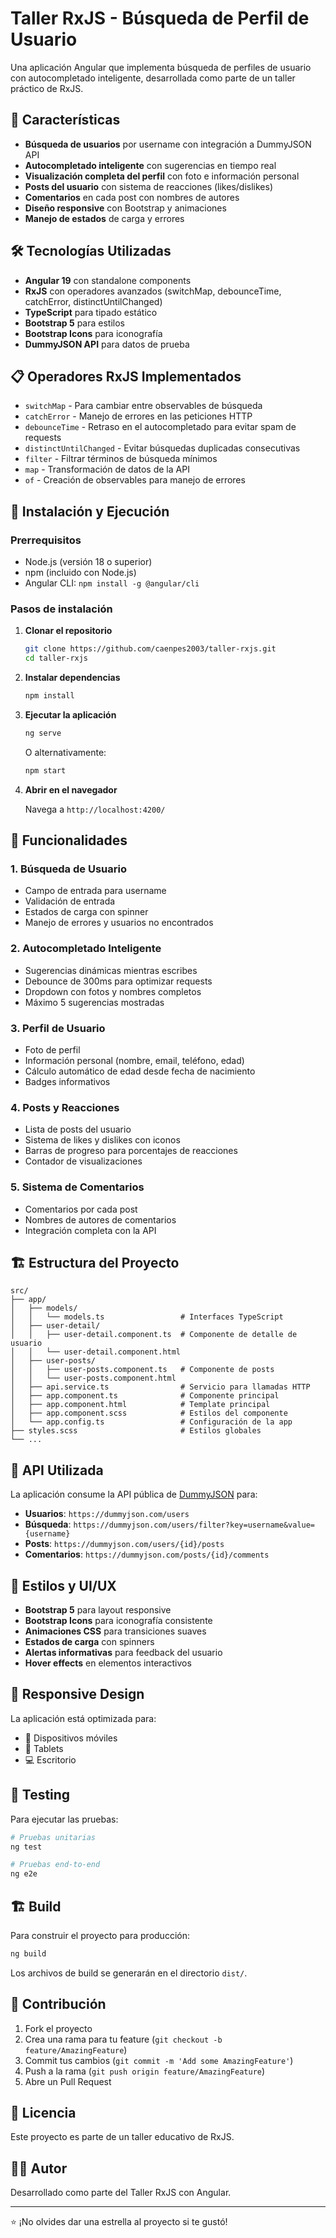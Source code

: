 # Taller RxJS - Búsqueda de Perfil de Usuario

Una aplicación Angular que implementa búsqueda de perfiles de usuario con autocompletado inteligente, desarrollada como parte de un taller práctico de RxJS.

## 🚀 Características

- **Búsqueda de usuarios** por username con integración a DummyJSON API
- **Autocompletado inteligente** con sugerencias en tiempo real
- **Visualización completa del perfil** con foto e información personal
- **Posts del usuario** con sistema de reacciones (likes/dislikes)
- **Comentarios** en cada post con nombres de autores
- **Diseño responsive** con Bootstrap y animaciones
- **Manejo de estados** de carga y errores

## 🛠️ Tecnologías Utilizadas

- **Angular 19** con standalone components
- **RxJS** con operadores avanzados (switchMap, debounceTime, catchError, distinctUntilChanged)
- **TypeScript** para tipado estático
- **Bootstrap 5** para estilos
- **Bootstrap Icons** para iconografía
- **DummyJSON API** para datos de prueba

## 📋 Operadores RxJS Implementados

- `switchMap` - Para cambiar entre observables de búsqueda
- `catchError` - Manejo de errores en las peticiones HTTP
- `debounceTime` - Retraso en el autocompletado para evitar spam de requests
- `distinctUntilChanged` - Evitar búsquedas duplicadas consecutivas
- `filter` - Filtrar términos de búsqueda mínimos
- `map` - Transformación de datos de la API
- `of` - Creación de observables para manejo de errores

## 🚀 Instalación y Ejecución

### Prerrequisitos
- Node.js (versión 18 o superior)
- npm (incluido con Node.js)
- Angular CLI: `npm install -g @angular/cli`

### Pasos de instalación

1. **Clonar el repositorio**
   ```bash
   git clone https://github.com/caenpes2003/taller-rxjs.git
   cd taller-rxjs
   ```

2. **Instalar dependencias**
   ```bash
   npm install
   ```

3. **Ejecutar la aplicación**
   ```bash
   ng serve
   ```

   O alternativamente:
   ```bash
   npm start
   ```

4. **Abrir en el navegador**

   Navega a `http://localhost:4200/`

## 🎯 Funcionalidades

### 1. Búsqueda de Usuario
- Campo de entrada para username
- Validación de entrada
- Estados de carga con spinner
- Manejo de errores y usuarios no encontrados

### 2. Autocompletado Inteligente
- Sugerencias dinámicas mientras escribes
- Debounce de 300ms para optimizar requests
- Dropdown con fotos y nombres completos
- Máximo 5 sugerencias mostradas

### 3. Perfil de Usuario
- Foto de perfil
- Información personal (nombre, email, teléfono, edad)
- Cálculo automático de edad desde fecha de nacimiento
- Badges informativos

### 4. Posts y Reacciones
- Lista de posts del usuario
- Sistema de likes y dislikes con iconos
- Barras de progreso para porcentajes de reacciones
- Contador de visualizaciones

### 5. Sistema de Comentarios
- Comentarios por cada post
- Nombres de autores de comentarios
- Integración completa con la API

## 🏗️ Estructura del Proyecto

```
src/
├── app/
│   ├── models/
│   │   └── models.ts                 # Interfaces TypeScript
│   ├── user-detail/
│   │   ├── user-detail.component.ts  # Componente de detalle de usuario
│   │   └── user-detail.component.html
│   ├── user-posts/
│   │   ├── user-posts.component.ts   # Componente de posts
│   │   └── user-posts.component.html
│   ├── api.service.ts                # Servicio para llamadas HTTP
│   ├── app.component.ts              # Componente principal
│   ├── app.component.html            # Template principal
│   ├── app.component.scss            # Estilos del componente
│   └── app.config.ts                 # Configuración de la app
├── styles.scss                       # Estilos globales
└── ...
```

## 🔧 API Utilizada

La aplicación consume la API pública de [DummyJSON](https://dummyjson.com/) para:

- **Usuarios**: `https://dummyjson.com/users`
- **Búsqueda**: `https://dummyjson.com/users/filter?key=username&value={username}`
- **Posts**: `https://dummyjson.com/users/{id}/posts`
- **Comentarios**: `https://dummyjson.com/posts/{id}/comments`

## 🎨 Estilos y UI/UX

- **Bootstrap 5** para layout responsive
- **Bootstrap Icons** para iconografía consistente
- **Animaciones CSS** para transiciones suaves
- **Estados de carga** con spinners
- **Alertas informativas** para feedback del usuario
- **Hover effects** en elementos interactivos

## 📱 Responsive Design

La aplicación está optimizada para:
- 📱 Dispositivos móviles
- 📱 Tablets
- 💻 Escritorio

## 🧪 Testing

Para ejecutar las pruebas:

```bash
# Pruebas unitarias
ng test

# Pruebas end-to-end
ng e2e
```

## 🏗️ Build

Para construir el proyecto para producción:

```bash
ng build
```

Los archivos de build se generarán en el directorio `dist/`.

## 🤝 Contribución

1. Fork el proyecto
2. Crea una rama para tu feature (`git checkout -b feature/AmazingFeature`)
3. Commit tus cambios (`git commit -m 'Add some AmazingFeature'`)
4. Push a la rama (`git push origin feature/AmazingFeature`)
5. Abre un Pull Request

## 📄 Licencia

Este proyecto es parte de un taller educativo de RxJS.

## 👨‍💻 Autor

Desarrollado como parte del Taller RxJS con Angular.

---

⭐ ¡No olvides dar una estrella al proyecto si te gustó!
